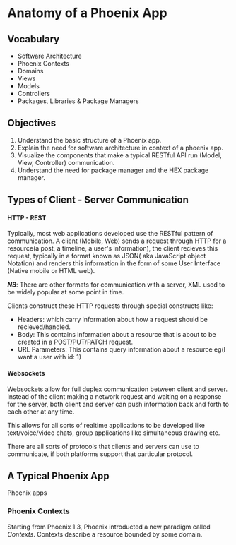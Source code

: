 # Anatomy of a Phoenix App

## Vocabulary

- Software Architecture
- Phoenix Contexts
- Domains
- Views
- Models
- Controllers
- Packages, Libraries & Package Managers


## Objectives

1. Understand the basic structure of a Phoenix app.
2. Explain the need for software architecture in context of a phoenix app.
3. Visualize the components that make a typical RESTful API run (Model, View, Controller) communication.
4. Understand the need for package manager and the HEX package manager.


## Types of Client - Server Communication

#### HTTP - REST

Typically, most web applications developed use the RESTful pattern of communication.
A client (Mobile, Web) sends a request through HTTP for a resource(a post, a timeline, a user's information), the client recieves this request, typically in a format known as JSON( aka JavaScript object Notation) and renders this information in the form of some User Interface (Native mobile or HTML web). 

***NB***: There are other formats for communication with a server, XML used to be widely popular at some point in time.

Clients construct these HTTP requests through special constructs like:

- Headers: which carry information about how a request should be recieved/handled.
- Body: This contains information about a resource that is about to be created in a POST/PUT/PATCH request.
- URL Parameters: This contains query information about a resource eg(I want a user with id: 1)



#### Websockets

Websockets allow for full duplex communication between client and server. Instead of the client making a network request and waiting on a response for the server, both client and server can push information back and forth to each other at any time.

This allows for all sorts of realtime applications to be developed like text/voice/video chats, group applications like simultaneous drawing etc.


There are all sorts of protocols that clients and servers can use to communicate, if both platforms support that particular protocol.


## A Typical Phoenix App

Phoenix apps


### Phoenix  Contexts
Starting from Phoenix 1.3, Phoenix introducted a new paradigm called *Contexts*. Contexts describe a resource bounded by some domain.


